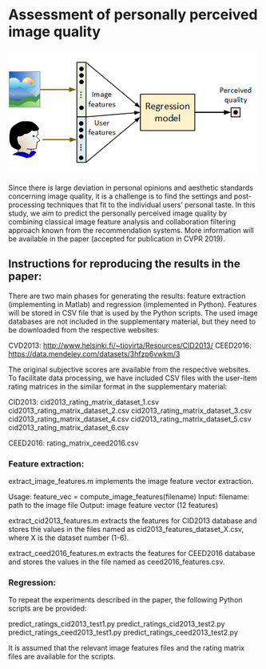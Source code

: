# Assessment of personally perceived image quality

![Personal image preference estimation](https://github.com/jarikorhonen/personal_image_preferences/blob/master/cvpr2019.png)

Since there is large deviation in personal opinions and aesthetic standards concerning image quality, it is a challenge is to find the settings and post-processing techniques that fit to the individual users’ personal taste. In this study, we aim to predict the personally perceived image quality by combining classical image feature analysis and collaboration filtering approach known from the recommendation systems. More information will be available in the paper (accepted for publication in CVPR 2019).

## Instructions for reproducing the results in the paper:

There are two main phases for generating the results: feature extraction (implementing in Matlab) and regression (implemented in Python). Features will be stored in CSV file that is used by the Python scripts. The used image databases are not included in the supplementary material, but they need to be downloaded from the respective websites:

CVD2013: http://www.helsinki.fi/~tiovirta/Resources/CID2013/
CEED2016: https://data.mendeley.com/datasets/3hfzp6vwkm/3

The original subjective scores are available from the respective websites. To facilitate data processing, we have included CSV files with the user-item rating matrices in the similar format in the supplementary material:

CID2013:
cid2013_rating_matrix_dataset_1.csv
cid2013_rating_matrix_dataset_2.csv
cid2013_rating_matrix_dataset_3.csv
cid2013_rating_matrix_dataset_4.csv
cid2013_rating_matrix_dataset_5.csv
cid2013_rating_matrix_dataset_6.csv 

CEED2016:
rating_matrix_ceed2016.csv

### Feature extraction:

extract_image_features.m implements the image feature vector extraction. 

Usage: feature_vec = compute_image_features(filename)
Input: filename: path to the image file
Output: image feature vector (12 features)

extract_cid2013_features.m extracts the features for CID2013 database and stores the values in the files named as cid2013_features_dataset_X.csv, where X is the dataset number (1-6).

extract_ceed2016_features.m extracts the features for CEED2016 database and stores the values in the file named as ceed2016_features.csv.

### Regression:

To repeat the experiments described in the paper, the following Python scripts are be provided:

predict_ratings_cid2013_test1.py
predict_ratings_cid2013_test2.py
predict_ratings_ceed2013_test1.py
predict_ratings_ceed2013_test2.py

It is assumed that the relevant image features files and the rating matrix files are available for the scripts.






